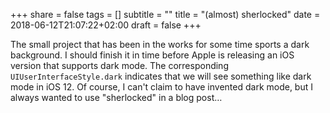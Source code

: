 +++
share = false
tags = []
subtitle = ""
title = "(almost) sherlocked"
date = 2018-06-12T21:07:22+02:00
draft =  false
+++

The small project that has been in the works for some time sports a dark background. I should finish it in time before Apple is releasing an iOS version that supports dark mode. The corresponding `UIUserInterfaceStyle.dark` indicates that we will see something like dark mode in iOS 12. Of course, I can't claim to have invented dark mode, but I always wanted to use "sherlocked" in a blog post…